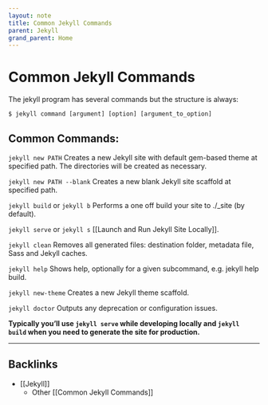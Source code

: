 ```yaml
---
layout: note
title: Common Jekyll Commands
parent: Jekyll
grand_parent: Home
---
```


# Common Jekyll Commands

The jekyll program has several commands but the structure is always:

```shell
$ jekyll command [argument] [option] [argument_to_option]
```

## Common Commands:

`jekyll new PATH` Creates a new Jekyll site with default gem-based theme at specified path. The directories will be created as necessary.

`jekyll new PATH --blank` Creates a new blank Jekyll site scaffold at specified path.

`jekyll build` or `jekyll b` Performs a one off build your site to ./\_site (by default).

`jekyll serve` or `jekyll s` [[Launch and Run Jekyll Site Locally]].

`jekyll clean` Removes all generated files: destination folder, metadata file, Sass and Jekyll caches.

`jekyll help` Shows help, optionally for a given subcommand, e.g. jekyll help build.

`jekyll new-theme` Creates a new Jekyll theme scaffold.

`jekyll doctor` Outputs any deprecation or configuration issues.

**Typically you’ll use `jekyll serve` while developing locally and `jekyll build` when you need to generate the site for production.**

---
## Backlinks
* [[Jekyll]]
	* Other [[Common Jekyll Commands]]

